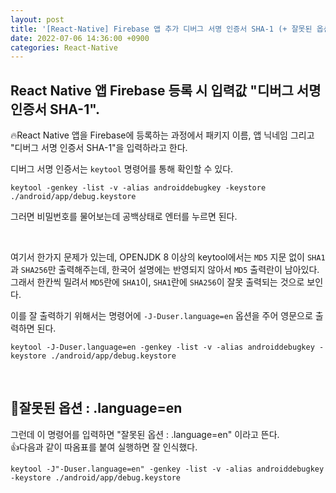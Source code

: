 ```yaml
---
layout: post
title: '[React-Native] Firebase 앱 추가 디버그 서명 인증서 SHA-1 (+ 잘못된 옵션 : .language=en)'
date: 2022-07-06 14:36:00 +0900
categories: React-Native
---
```


## React Native 앱 Firebase 등록 시 입력값 "디버그 서명 인증서 SHA-1".

🔥React Native 앱을 Firebase에 등록하는 과정에서 패키지 이름, 앱 닉네임 그리고 "디버그 서명 인증서 SHA-1"을 입력하라고 한다.

디버그 서명 인증서는 `keytool` 명령어를 통해 확인할 수 있다.

```
keytool -genkey -list -v -alias androiddebugkey -keystore ./android/app/debug.keystore
```

그러면 비밀번호를 물어보는데 공백상태로 엔터를 누르면 된다.

<br/>

여기서 한가지 문제가 있는데, OPENJDK 8 이상의 keytool에서는 `MD5` 지문 없이 `SHA1`과 `SHA256`만 출력해주는데, 한국어 설명에는 반영되지 않아서 `MD5` 출력란이 남아있다. 그래서 한칸씩 밀려서 `MD5`란에 `SHA1`이, `SHA1`란에 `SHA256`이 잘못 출력되는 것으로 보인다.

이를 잘 출력하기 위해서는 명령어에 `-J-Duser.language=en` 옵션을 주어 영문으로 출력하면 된다.

```
keytool -J-Duser.language=en -genkey -list -v -alias androiddebugkey -keystore ./android/app/debug.keystore
```

<br/>

## 🚨잘못된 옵션 : .language=en

그런데 이 명령어를 입력하면 "잘못된 옵션 : .language=en" 이라고 뜬다.  
👍다음과 같이 따옴표를 붙여 실행하면 잘 인식했다.

```
keytool -J"-Duser.language=en" -genkey -list -v -alias androiddebugkey -keystore ./android/app/debug.keystore
```
